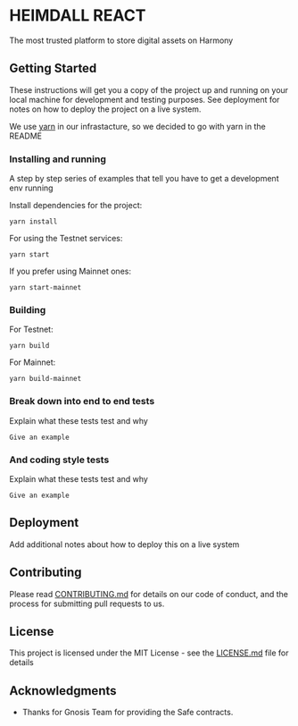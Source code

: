 # HEIMDALL REACT

The most trusted platform to store digital assets on Harmony

## Getting Started

These instructions will get you a copy of the project up and running on your local machine for development and testing purposes. See deployment for notes on how to deploy the project on a live system.


We use [yarn](https://yarnpkg.com) in our infrastacture, so we decided to go with yarn in the README

### Installing and running

A step by step series of examples that tell you have to get a development env running

Install dependencies for the project:

```
yarn install
```

For using the Testnet services:

```
yarn start
```

If you prefer using Mainnet ones:

```
yarn start-mainnet
```

### Building

For Testnet:

```
yarn build
```

For Mainnet:

```
yarn build-mainnet
```

### Break down into end to end tests

Explain what these tests test and why

```
Give an example
```

### And coding style tests

Explain what these tests test and why

```
Give an example
```

## Deployment

Add additional notes about how to deploy this on a live system


## Contributing

Please read [CONTRIBUTING.md](https://gist.github.com/PurpleBooth/b24679402957c63ec426) for details on our code of conduct, and the process for submitting pull requests to us.

## License

This project is licensed under the MIT License - see the [LICENSE.md](LICENSE.md) file for details

## Acknowledgments

- Thanks for Gnosis Team for providing the Safe contracts.
